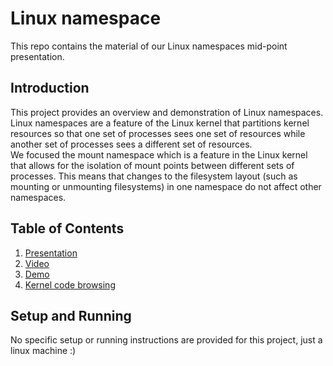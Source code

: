 # Linux namespace

This repo contains the material of our Linux namespaces mid-point presentation.

## Introduction

This project provides an overview and demonstration of Linux namespaces. Linux namespaces are a feature of the Linux kernel that partitions kernel resources so that one set of processes sees one set of resources while another set of processes sees a different set of resources.  
We focused the mount namespace which is a feature in the Linux kernel that allows for the isolation of mount points between different sets of processes. This means that changes to the filesystem layout (such as mounting or unmounting filesystems) in one namespace do not affect other namespaces.

## Table of Contents

1. [Presentation](Presentation.pptx)
2. [Video](Linux_Namespaces.mp4)
3. [Demo](demo.md)
4. [Kernel code browsing](the_mount_namespace.md)

## Setup and Running

No specific setup or running instructions are provided for this project, just a linux machine :)
